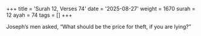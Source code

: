 +++
title = 'Surah 12, Verses 74'
date = '2025-08-27'
weight = 1670
surah = 12
ayah = 74
tags = []
+++

Joseph’s men asked, “What should be the price for theft, if you are lying?”
